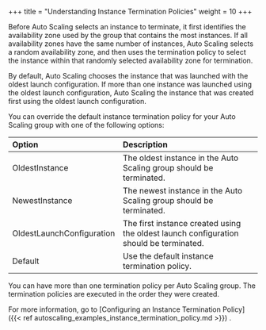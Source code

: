 +++
title = "Understanding Instance Termination Policies"
weight = 10
+++

Before Auto Scaling selects an instance to terminate, it first identifies the availability zone used by the group that contains the most instances. If all availability zones have the same number of instances, Auto Scaling selects a random availability zone, and then uses the termination policy to select the instance within that randomly selected availability zone for termination. 

By default, Auto Scaling chooses the instance that was launched with the oldest launch configuration. If more than one instance was launched using the oldest launch configuration, Auto Scaling the instance that was created first using the oldest launch configuration. 

You can override the default instance termination policy for your Auto Scaling group with one of the following options: 



| Option | Description | 
|  :---- |  :---- | 
| OldestInstance | The oldest instance in the Auto Scaling group should be terminated. | 
| NewestInstance | The newest instance in the Auto Scaling group should be terminated. | 
| OldestLaunchConfiguration | The first instance created using the oldest launch configuration should be terminated. | 
| Default | Use the default instance termination policy. | 



You can have more than one termination policy per Auto Scaling group. The termination policies are executed in the order they were created. 

For more information, go to [Configuring an Instance Termination Policy]({{< ref autoscaling_examples_instance_termination_policy.md >}}) . 

